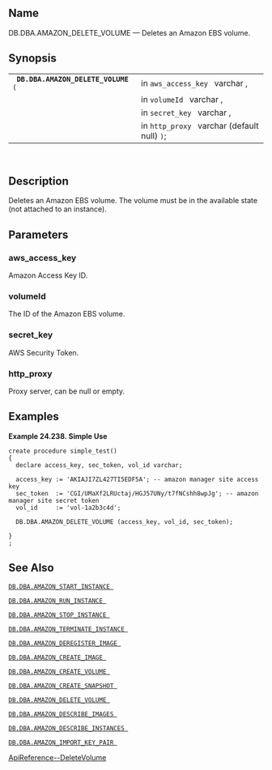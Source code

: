 <div id="fn_amazon_delete_volume" class="refentry">

<div class="titlepage">

</div>

<div class="refnamediv">

## Name

DB.DBA.AMAZON_DELETE_VOLUME — Deletes an Amazon EBS volume.

</div>

<div class="refsynopsisdiv">

## Synopsis

<div id="fsyn_amazon_delete_volume" class="funcsynopsis">

|                                          |                                              |
|------------------------------------------|----------------------------------------------|
| ` `**`DB.DBA.AMAZON_DELETE_VOLUME`**` (` | in `aws_access_key ` varchar ,               |
|                                          | in `volumeId ` varchar ,                     |
|                                          | in `secret_key ` varchar ,                   |
|                                          | in `http_proxy ` varchar (default null) `)`; |

<div class="funcprototype-spacer">

 

</div>

</div>

</div>

<div id="desc_amazon_delete_volume" class="refsect1">

## Description

Deletes an Amazon EBS volume. The volume must be in the available state
(not attached to an instance).

</div>

<div id="params_amazon_delete_volume" class="refsect1">

## Parameters

<div id="id98286" class="refsect2">

### aws_access_key

Amazon Access Key ID.

</div>

<div id="id98289" class="refsect2">

### volumeId

The ID of the Amazon EBS volume.

</div>

<div id="id98292" class="refsect2">

### secret_key

AWS Security Token.

</div>

<div id="id98295" class="refsect2">

### http_proxy

Proxy server, can be null or empty.

</div>

</div>

<div id="examples_amazon_delete_volume" class="refsect1">

## Examples

<div id="ex_amazon_delete_volume" class="example">

**Example 24.238. Simple Use**

<div class="example-contents">

``` programlisting
create procedure simple_test()
{
  declare access_key, sec_token, vol_id varchar;

  access_key := 'AKIAJI7ZL427TI5EDF5A'; -- amazon manager site access key
  sec_token  := 'CGI/UMaXf2LRUctaj/HGJ57UNy/t7fNCshh8wpJg'; -- amazon manager site secret token
  vol_id     := 'vol-1a2b3c4d';

  DB.DBA.AMAZON_DELETE_VOLUME (access_key, vol_id, sec_token);

}
;
```

</div>

</div>

  

</div>

<div id="seealso_amazon_delete_volume" class="refsect1">

## See Also

<a href="fn_amazon_start_instance.html" class="link"
title="DB.DBA.AMAZON_START_INSTANCE"><code
class="function">DB.DBA.AMAZON_START_INSTANCE </code></a>

<a href="fn_amazon_run_instance.html" class="link"
title="DB.DBA.AMAZON_RUN_INSTANCE"><code
class="function">DB.DBA.AMAZON_RUN_INSTANCE </code></a>

<a href="fn_amazon_stop_instance.html" class="link"
title="DB.DBA.AMAZON_STOP_INSTANCE"><code
class="function">DB.DBA.AMAZON_STOP_INSTANCE </code></a>

<a href="fn_amazon_terminate_instance.html" class="link"
title="DB.DBA.AMAZON_TERMINATE_INSTANCE"><code
class="function">DB.DBA.AMAZON_TERMINATE_INSTANCE </code></a>

<a href="fn_amazon_deregister_image.html" class="link"
title="DB.DBA.AMAZON_DEREGISTER_IMAGE"><code
class="function">DB.DBA.AMAZON_DEREGISTER_IMAGE </code></a>

<a href="fn_amazon_create_image.html" class="link"
title="DB.DBA.AMAZON_CREATE_IMAGE"><code
class="function">DB.DBA.AMAZON_CREATE_IMAGE </code></a>

<a href="fn_amazon_create_volume.html" class="link"
title="DB.DBA.AMAZON_CREATE_VOLUME"><code
class="function">DB.DBA.AMAZON_CREATE_VOLUME </code></a>

<a href="fn_amazon_create_snapshot.html" class="link"
title="DB.DBA.AMAZON_CREATE_SNAPSHOT"><code
class="function">DB.DBA.AMAZON_CREATE_SNAPSHOT </code></a>

<a href="fn_amazon_delete_volume.html" class="link"
title="DB.DBA.AMAZON_DELETE_VOLUME"><code
class="function">DB.DBA.AMAZON_DELETE_VOLUME </code></a>

<a href="fn_amazon_describe_images.html" class="link"
title="DB.DBA.AMAZON_DESCRIBE_IMAGES"><code
class="function">DB.DBA.AMAZON_DESCRIBE_IMAGES </code></a>

<a href="fn_amazon_describe_instances.html" class="link"
title="DB.DBA.AMAZON_DESCRIBE_INSTANCES"><code
class="function">DB.DBA.AMAZON_DESCRIBE_INSTANCES </code></a>

<a href="fn_amazon_import_key_pair.html" class="link"
title="DB.DBA.AMAZON_IMPORT_KEY_PAIR"><code
class="function">DB.DBA.AMAZON_IMPORT_KEY_PAIR </code></a>

<a
href="http://docs.aws.amazon.com/AWSEC2/latest/APIReference/ApiReference-query-DeleteVolume.html"
class="ulink" target="_top">ApiReference--DeleteVolume</a>

</div>

</div>
